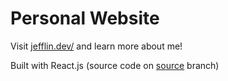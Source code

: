 # Personal Website
Visit [jefflin.dev/](https://jefflin.dev/) and learn more about me!

Built with React.js (source code on [source](https://github.com/nilffej/nilffej.github.io/tree/source) branch)

